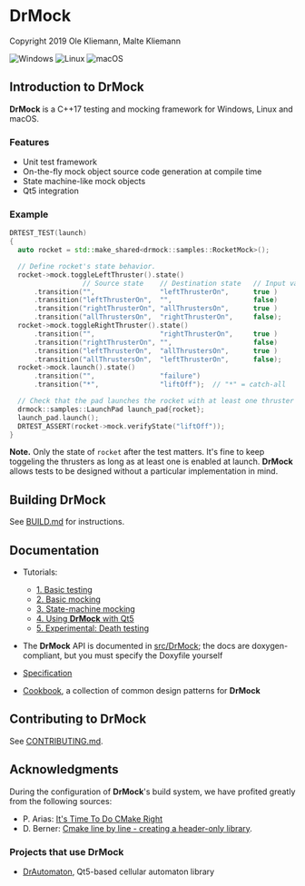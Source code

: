 <!--
Copyright 2019 Ole Kliemann, Malte Kliemann

This file is part of DrMock.

DrMock is free software: you can redistribute it and/or modify it
under the terms of the GNU General Public License as published by
the Free Software Foundation, either version 3 of the License, or
(at your option) any later version.

DrMock is distributed in the hope that it will be useful, but
WITHOUT ANY WARRANTY; without even the implied warranty of
MERCHANTABILITY or FITNESS FOR A PARTICULAR PURPOSE.  See the GNU
General Public License for more details.

You should have received a copy of the GNU General Public License
along with DrMock.  If not, see <https://www.gnu.org/licenses/>.
-->

# DrMock

Copyright 2019 Ole Kliemann, Malte Kliemann

![Windows](https://github.com/DrCpp/drmock-generator/actions/workflows/windows.yml/badge.svg)
![Linux](https://github.com/DrCpp/drmock-generator/actions/workflows/linux.yml/badge.svg)
![macOS](https://github.com/DrCpp/drmock-generator/actions/workflows/macos.yml/badge.svg)


## Introduction to **DrMock**

**DrMock** is a C++17 testing and mocking framework for Windows, Linux
and macOS.

### Features

* Unit test framework
* On-the-fly mock object source code generation at compile time
* State machine-like mock objects
* Qt5 integration


### Example

```cpp
DRTEST_TEST(launch)
{
  auto rocket = std::make_shared<drmock::samples::RocketMock>();

  // Define rocket's state behavior.
  rocket->mock.toggleLeftThruster().state()
                  // Source state    // Destination state   // Input value
      .transition("",                "leftThrusterOn",      true )
      .transition("leftThrusterOn",  "",                    false)
      .transition("rightThrusterOn", "allThrustersOn",      true )
      .transition("allThrustersOn",  "rightThrusterOn",     false);
  rocket->mock.toggleRightThruster().state()
      .transition("",                "rightThrusterOn",     true )
      .transition("rightThrusterOn", "",                    false)
      .transition("leftThrusterOn",  "allThrustersOn",      true )
      .transition("allThrustersOn",  "leftThrusterOn",      false);
  rocket->mock.launch().state()
      .transition("",                "failure")
      .transition("*",               "liftOff");  // "*" = catch-all

  // Check that the pad launches the rocket with at least one thruster enabled.
  drmock::samples::LaunchPad launch_pad{rocket};
  launch_pad.launch();
  DRTEST_ASSERT(rocket->mock.verifyState("liftOff"));
}
```

**Note.** Only the state of `rocket` after the test matters. It's fine
to keep toggeling the thrusters as long as at least one is enabled at
launch. **DrMock** allows tests to be designed without a particular
implementation in mind.


## Building **DrMock**

See [BUILD.md] for instructions.


## Documentation

* Tutorials:
  - [1. Basic testing](samples/basic.md)
  - [2. Basic mocking](samples/mock.md)
  - [3. State-machine mocking](samples/states.md)
  - [4. Using **DrMock** with Qt5](samples/qt.md)
  - [5. Experimental: Death testing](samples/death.md)

* The **DrMock** API is documented in [src/DrMock];
  the docs are doxygen-compliant, but you must specify the Doxyfile
  yourself

* [Specification]

* [Cookbook], a collection of common design patterns for **DrMock**


## Contributing to **DrMock**

See [CONTRIBUTING.md].


## Acknowledgments

During the configuration of **DrMock**'s build system, we have profited
greatly from the following sources:

- P. Arias: [It's Time To Do CMake Right](https://pabloariasal.github.io/2018/02/19/its-time-to-do-cmake-right/)
- D. Berner: [Cmake line by line - creating a header-only library](http://dominikberner.ch/cmake-interface-lib/).

### Projects that use **DrMock**

* [DrAutomaton](https://github.com/DrCpp/DrAutomaton), Qt5-based cellular automaton library


<!-- Links -->

[Introduction to **DrMock**]: #introduction-to-drmock
[Building **DrMock**]: #building-drmock
[Documentation]: #documentation
[Contributing to **DrMock**]: #contributing-to-drmock
[Acknowledgments]: #acknowledgments

[BUILD.md]: BUILD.md
[Tutorial]: docs/tutorial.md
[src/DrMock]: src/DrMock
[Specification]: docs/spec.md
[CONTRIBUTING.md]: CONTRIBUTING.md
[Cookbook]: docs/cookbook.md
